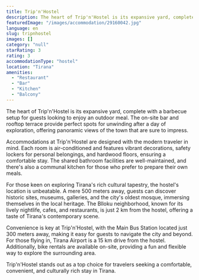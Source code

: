 ```yaml
---
title: Trip'n'Hostel
description: The heart of Trip'n'Hostel is its expansive yard, complete with a barbecue setup for guests looking to enjoy an outdoor meal. The on-site bar and rooftop terrac
featuredImage: "/images/accommodation/29160042.jpg"
language: en
slug: tripnhostel
images: []
category: "null"
starRating: 3
rating: 3
accommodationType: "hostel"
location: "Tirana"
amenities:
  - "Restaurant"
  - "Bar"
  - "Kitchen"
  - "Balcony"
---
```


The heart of Trip'n'Hostel is its expansive yard, complete with a barbecue setup for guests looking to enjoy an outdoor meal. The on-site bar and rooftop terrace provide perfect spots for unwinding after a day of exploration, offering panoramic views of the town that are sure to impress.

Accommodations at Trip'n'Hostel are designed with the modern traveler in mind. Each room is air-conditioned and features vibrant decorations, safety lockers for personal belongings, and hardwood floors, ensuring a comfortable stay. The shared bathroom facilities are well-maintained, and there's also a communal kitchen for those who prefer to prepare their own meals.

For those keen on exploring Tirana's rich cultural tapestry, the hostel's location is unbeatable. A mere 500 meters away, guests can discover historic sites, museums, galleries, and the city's oldest mosque, immersing themselves in the local heritage. The Blloku neighborhood, known for its lively nightlife, cafes, and restaurants, is just 2 km from the hostel, offering a taste of Tirana's contemporary scene.

Convenience is key at Trip'n'Hostel, with the Main Bus Station located just 300 meters away, making it easy for guests to navigate the city and beyond. For those flying in, Tirana Airport is a 15 km drive from the hostel. Additionally, bike rentals are available on-site, providing a fun and flexible way to explore the surrounding area.

Trip'n'Hostel stands out as a top choice for travelers seeking a comfortable, convenient, and culturally rich stay in Tirana.

